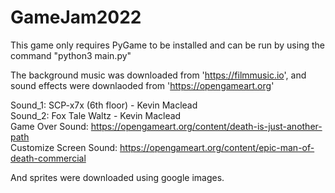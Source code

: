 # GameJam2022

This game only requires PyGame to be installed and can be run by using the command "python3 main.py"

The background music was downloaded from 'https://filmmusic.io', and sound effects were downlaoded from 'https://opengameart.org'

Sound_1: SCP-x7x (6th floor) - Kevin Maclead  
Sound_2: Fox Tale Waltz - Kevin Maclead  
Game Over Sound: https://opengameart.org/content/death-is-just-another-path  
Customize Screen Sound: https://opengameart.org/content/epic-man-of-death-commercial  

And sprites were downloaded using google images.

